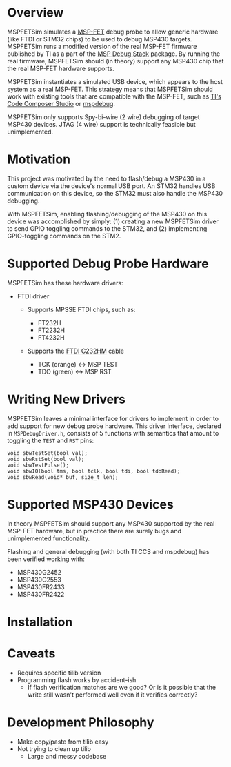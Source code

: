 # Overview

MSPFETSim simulates a [MSP-FET](https://www.ti.com/tool/MSP-FET) debug probe to allow generic hardware (like FTDI or STM32 chips) to be used to debug MSP430 targets. MSPFETSim runs a modified version of the real MSP-FET firmware published by TI as a part of the [MSP Debug Stack](https://www.ti.com/tool/MSPDS) package. By running the real firmware, MSPFETSim should (in theory) support any MSP430 chip that the real MSP-FET hardware supports.

MSPFETSim instantiates a simulated USB device, which appears to the host system as a real MSP-FET. This strategy means that MSPFETSim should work with existing tools that are compatible with the MSP-FET, such as [TI's Code Composer Studio](https://www.ti.com/tool/CCSTUDIO) or [mspdebug](https://github.com/dlbeer/mspdebug).

MSPFETSim only supports Spy-bi-wire (2 wire) debugging of target MSP430 devices. JTAG (4 wire) support is technically feasible but unimplemented.




# Motivation

This project was motivated by the need to flash/debug a MSP430 in a custom device via the device's normal USB port. An STM32 handles USB communication on this device, so the STM32 must also handle the MSP430 debugging.

With MSPFETSim, enabling flashing/debugging of the MSP430 on this device was accomplished by simply: (1) creating a new MSPFETSim driver to send GPIO toggling commands to the STM32, and (2) implementing GPIO-toggling commands on the STM2.








# Supported Debug Probe Hardware

MSPFETSim has these hardware drivers:

- FTDI driver
    - Supports MPSSE FTDI chips, such as:
        - FT232H
        - FT2232H
        - FT4232H
    
    - Supports the [FTDI C232HM](https://ftdichip.com/products/c232hm-ddhsl-0-2/) cable
        - TCK (orange) <-> MSP TEST
        - TDO (green) <-> MSP RST



# Writing New Drivers

MSPFETSim leaves a minimal interface for drivers to implement in order to add support for new debug probe hardware. This driver interface, declared in `MSPDebugDriver.h`, consists of 5 functions with semantics that amount to toggling the `TEST` and `RST` pins:

    void sbwTestSet(bool val);
    void sbwRstSet(bool val);
    void sbwTestPulse();
    void sbwIO(bool tms, bool tclk, bool tdi, bool tdoRead);
    void sbwRead(void* buf, size_t len);





# Supported MSP430 Devices

In theory MSPFETSim should support any MSP430 supported by the real MSP-FET hardware, but in practice there are surely bugs and unimplemented functionality.

Flashing and general debugging (with both TI CCS and mspdebug) has been verified working with:

- MSP430G2452
- MSP430G2553
- MSP430FR2433
- MSP430FR2422




# Installation







# Caveats
- Requires specific tilib version
- Programming flash works by accident-ish
    - If flash verification matches are we good? Or is it possible that the write still
      wasn't performed well even if it verifies correctly?






# Development Philosophy
- Make copy/paste from tilib easy
- Not trying to clean up tilib
    - Large and messy codebase

